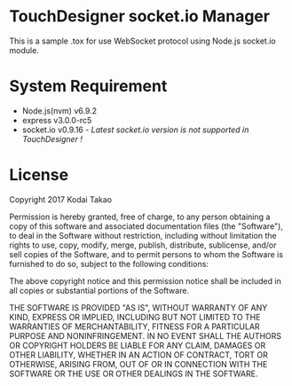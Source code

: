 # TouchDesigner socket.io Manager
This is a sample .tox for use WebSocket protocol using Node.js socket.io module.

# System Requirement
- Node.js(nvm) v6.9.2
- express v3.0.0-rc5
- socket.io v0.9.16 - *Latest socket.io version is not supported in TouchDesigner !*

# License
Copyright 2017 Kodai Takao

Permission is hereby granted, free of charge, to any person obtaining a copy of this software and associated documentation files (the "Software"), to deal in the Software without restriction, including without limitation the rights to use, copy, modify, merge, publish, distribute, sublicense, and/or sell copies of the Software, and to permit persons to whom the Software is furnished to do so, subject to the following conditions:

The above copyright notice and this permission notice shall be included in all copies or substantial portions of the Software.

THE SOFTWARE IS PROVIDED "AS IS", WITHOUT WARRANTY OF ANY KIND, EXPRESS OR IMPLIED, INCLUDING BUT NOT LIMITED TO THE WARRANTIES OF MERCHANTABILITY, FITNESS FOR A PARTICULAR PURPOSE AND NONINFRINGEMENT. IN NO EVENT SHALL THE AUTHORS OR COPYRIGHT HOLDERS BE LIABLE FOR ANY CLAIM, DAMAGES OR OTHER LIABILITY, WHETHER IN AN ACTION OF CONTRACT, TORT OR OTHERWISE, ARISING FROM, OUT OF OR IN CONNECTION WITH THE SOFTWARE OR THE USE OR OTHER DEALINGS IN THE SOFTWARE.
